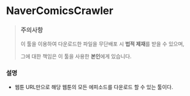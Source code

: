 # NaverComicsCrawler

> ### 주의사항
>
> 이 툴을 이용하여 다운로드한 파일을 무단배포 시 **법적 제재**를 받을 수 있으며,
>
> 그에 대한 책임은 이 툴을 사용한 **본인**에게 있습니다.



### 설명

* 웹툰 URL만으로 해당 웹툰의 모든 에피소드를 다운로드 할 수 있는 툴이다.